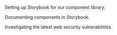 Setting up Storybook for our component library.

Documenting components in Storybook.

Investigating the latest web security vulnerabilities.